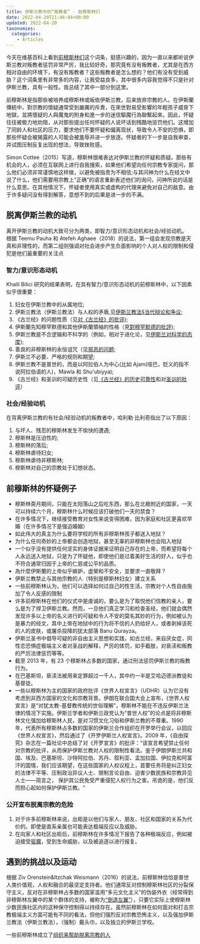 ```yaml
---
title: 伊斯兰教中的“叛教者” - 前穆斯林们
date: 2022-04-20T21:46:04+08:00
updated: 2022-04-20
taxonomies:
  categories:
    - Articles
---
```


今天在维基百科上看到[前穆斯林们](https://en.wikipedia.org/wiki/Ex-Muslims)这个词条，挺感兴趣的，因为一直以来都听说伊斯兰教对叛教者惩罚非常严厉，我比较好奇，那究竟有没有叛教者，尤其是在西方相对自由的环境下，有没有叛教者？这些叛教者是怎么想的？他们有没有受到威胁？这个词条里有非常多的内容，让我受益良多，其中很多内容我觉得不只是针对伊斯兰教，具有一般性。我总结了其中一部分到这里。

<!-- more -->

前穆斯林是指那些被培养成穆斯林或皈依伊斯兰教，后来放弃宗教的人。在伊斯蘭傳統中，對宗教的懷疑通常受到嚴厲的斥責，在來世對易受影響的年輕孩子威脅下地獄，並將懷疑的人與魔鬼的附身和進一步的迷信驅魔行為聯繫起來。因此，怀疑往往被极力地劝阻，从对那些提出任何怀疑的人说坏话到残酷地惩罚他们。这增加了同龄人和社区的压力，要求他们不要怀疑和偏离现状，导致令人不安的恐惧，即那些怀疑会被揭露的人可能会被羞辱并进一步放逐。怀疑者的下一步是自我审查，并试图压制反复出现的想法，导致挫败感。

Simon Cottee（2015）写道，穆斯林很难表达对伊斯兰教的怀疑和质疑。那些有机会的人，必须在互联网上进行自我搜索，如果他们希望向任何宗教专家提问，那么他们必须非常谨慎地这样做，以避免被指责为不相信;与其问神为什么在经文中说了什么，他们需要用宗教上“正确”的语言重新表述他们的询问，问神所说的话是什么意思。在其他情况下，怀疑者使用真实或虚构的代理来避免对自己的敌意。由于许多疑问没有得到解答，意想不到的后果是进一步的不满。

## 脱离伊斯兰教的动机

离开伊斯兰教的动机大致可分为两类，即智力/意识形态动机和社会/经验动机。 根据 Teemu Pauha 和 Atefeh Aghaee（2018）的说法，第一组会发现宗教是天真和非理性的，而第二组则强调对社会进步产生负面影响的个人对人权的限制和侵犯是他们最重要的关注点

### 智力/意识形态动机

Khalil Bilici 研究的结果表明，在具有智力/意识形态动机的前穆斯林中，以下因素似乎很重要：

1. 妇女在伊斯兰教中的从属地位;
1. 伊斯兰教法（伊斯兰教法）与人权的矛盾,见[伊斯兰教法§当代辩论和争议](https://en.wikipedia.org/wiki/Sharia#Contemporary_debates_and_controversies);
1. 《古兰经》的问题性质（见[对《古兰经》的批评](https://en.wikipedia.org/wiki/Criticism_of_the_Quran));
1. 伊斯蘭先知穆罕默德和其他伊斯蘭領袖的性格（見[對穆罕默德的批評](https://en.wikipedia.org/wiki/Criticism_of_Muhammad));
1. 伊斯兰教是不合逻辑和不科学的（例如，相对于进化论，见[伊斯兰对科学的态度](https://en.wikipedia.org/wiki/Islamic_attitudes_towards_science));
1. 善良的非穆斯林的永恒诅咒（见[邪恶的问题](https://en.wikipedia.org/wiki/Problem_of_evil）);
1. 伊斯兰不必要、严格的规则和期望;
1. 伊斯兰教不是普世的，而是以阿拉伯人为中心(比如 Ajam(哑巴，贬义的指不说阿拉伯语的人)，Mawla 和 Shu'ubiyya);
1. 《古兰经》和圣训的可疑历史性（见[《古兰经》的历史可靠性](https://en.wikipedia.org/wiki/Historical_reliability_of_the_Quran)和对[圣训的批评](https://en.wikipedia.org/wiki/Criticism_of_hadith)）

### 社会/经验动机

在背离伊斯兰教的有社会/经验动机的叛教者中，哈利勒·比利奇指出了以下原因：

1. 与坏人、残忍的穆斯林发生不愉快的遭遇;
1. 穆斯林是压迫性的;
1. 穆斯林的落后;
1. 穆斯林虐待妇女;
1. 穆斯林虐待非穆斯林;
1. 穆斯林对自己的宗教处于幻想状态。

## 前穆斯林的怀疑例子

- 穆斯林斋月期间，只能在太阳落山之后吃东西，那么在北极附近的国家，一天可以持续六个月，穆斯林什么时候应该打破他们一天的禁食？
- 在许多情况下，继续接受教育对女性来说变得困难，因为家庭和社区更喜欢早婚（在许多情况下是强迫婚姻）
- 如此伟大的真主为什么要将学校的所有非穆斯林孩子都送入地狱？
- 为什么任何奇妙的上帝都会创造地狱，甚至无辜的非穆斯林也会陷入地狱
- 一个似乎没有提供任何坚实的身体证据来证明自己存在的上帝，而希望将每个人永远送入地狱，只是为了怀疑他，即使他们是过着美好生活的好人，似乎也不符合通常归因于上帝的仁慈或公平的品质。
- 為什麼伊斯蘭的上帝似乎嫉妒，虛榮和不安全，並要求一直敬拜？
- 伊斯兰教禁止与其他宗教的人（特别是穆斯林妇女）建立关系
- 一些前穆斯林认为，他们可以选择如何过自己的性生活，宗教对个人性自由施加了令人反感的限制
- 许多前穆斯林在他们的仪式中是虔诚的，要么是为了取悦他们信教的亲人，要么是为了捍卫伊斯兰教。然而，一旦他们真正学习和检查圣经，他们就会偶然发现许多以上帝的名义进行的可疑和令人不安的莫名其妙的行为，例如被认为是暴力的经文，其中上帝在地狱中的行为将不信的人扔给好人，或者剥掉该死的人的皮肤，或屠杀投降的犹太部落 Banu Qurayza。
- 伊斯兰圣书中倡导可疑的非自由主义思想和实践，如古兰经，来自厌女症，同性恋恐惧症极端主义者对圣战的解释，严厉的体罚，如手截肢，对亵渎和叛教的严厉法律惩罚等等。
- 截至 2013 年，有 23 个穆斯林占多数的国家，通过刑法惩罚伊斯兰教的叛教行为。
- 在巴基斯坦，亵渎法被用来定罪超过一千人，其中约一半是艾哈迈德派教徒和基督徒。
- 一些以穆斯林为主的国家的政府批评《世界人权宣言》（UDHR）认为它没有考虑到非西方国家的文化和宗教背景。伊朗在联合国大会上宣布，《世界人权宣言》是“对犹太教-基督教传统的世俗理解”，穆斯林不能在不违反伊斯兰法律的情况下实施。伊斯兰学者和伊斯兰政党认为“普世人权”的论点是将非穆斯林文化强加给穆斯林人民，是对习惯文化习俗和伊斯兰教的不尊重。1990 年，代表所有穆斯林占多数的国家的伊斯兰合作组织在开罗举行会议，以回应《世界人权宣言》，然后通过了《开罗伊斯兰人权宣言》。2009 年，《自由探究》杂志在一篇社论中总结了对《开罗宣言》的批评：“该宣言希望禁止任何对宗教的批评，从而保护伊斯兰教对人权的限制性看法。鉴于伊朗伊斯兰共和国、埃及、巴基斯坦、沙特阿拉伯、苏丹、叙利亚、孟加拉国、伊拉克和阿富汗的国情，我们应该期望，在这些国家的人权议程上，首要任务将是纠正妇女的法律不平等、压制政治异议人士、限制言论自由、迫害少数民族和宗教异见人士——简言之， 保护其公民免受严重侵犯人权行为之害。吊诡的是，他们反而担心起如何保护伊斯兰教。“

### 公开宣布脱离宗教的危险

1. 对于许多前穆斯林来说，出柜是以他们与家人、朋友、社区和国家的关系为代价的。即使是直系亲属也可能表达极端反应以及威胁。
1. 在向家人和社区出柜后，前穆斯林在许多情况下报告了各种极端反应，例如被迫接受[驱魔](https://en.wikipedia.org/wiki/Spirit_possession_and_exorcism_in_Islam)，受到生命威胁，以及被追逐以进行报复。

## 遇到的挑战以及运动

根据 Ziv Orenstein&Itzchak Weismann（2016）的说法，前穆斯林恰恰是普世人类价值观，人权和融合的最坚定支持者。他们通常反对控制穆斯林社区的分裂保守主义，反对在非穆斯林占多数的国家滥用“多元文化主义”的伪装外衣（经常得到非穆斯林左翼中的某个群体的支持，被称为[“倒退左翼”](https://en.wikipedia.org/wiki/Regressive_left)），只要它实际上使穆斯林少数民族社区内的这种保守控制得以持续存在。虽然前穆斯林在如何面对和打击宗教极端主义方面可能有不同的看法，但他们强烈反对宗教恐怖主义，以及强加伊斯兰教法（伊斯兰教法），（强制）戴头巾，以及独立的伊斯兰学校。

一些前穆斯林成立了[组织来帮助脱离宗教的人](<https://en.wikipedia.org/wiki/Ex-Muslims#Rise_of_European_ex-Muslim_councils_(2007)>)
